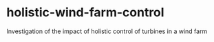 # holistic-wind-farm-control
Investigation of the impact of holistic control of turbines in a wind farm
